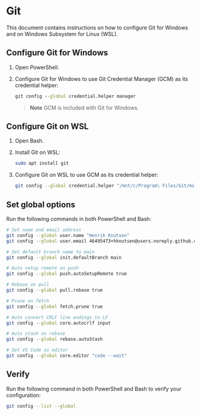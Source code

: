 # Git

This document contains instructions on how to configure Git for Windows and on Windows Subsystem for Linux (WSL).

## Configure Git for Windows

1. Open PowerShell.

1. Configure Git for Windows to use Git Credential Manager (GCM) as its credential helper:

   ```cmd
   git config --global credential.helper manager
   ```

   > **Note** GCM is included with Git for Windows.

## Configure Git on WSL

1. Open Bash.

1. Install Git on WSL:

   ```bash
   sudo apt install git
   ```

1. Configure Git on WSL to use GCM as its credential helper:

   ```bash
   git config --global credential.helper "/mnt/c/Program\ Files/Git/mingw64/bin/git-credential-manager.exe"
   ```

## Set global options

Run the following commands in both PowerShell and Bash:

```bash
# Set name and email address
git config --global user.name "Henrik Knutsen"
git config --global user.email 46495473+hknutsen@users.noreply.github.com

# Set default branch name to main
git config --global init.defaultBranch main

# Auto setup remote on push
git config --global push.autoSetupRemote true

# Rebase on pull
git config --global pull.rebase true

# Prune on fetch
git config --global fetch.prune true

# Auto convert CRLF line endings to LF
git config --global core.autocrlf input

# Auto stash on rebase
git config --global rebase.autoStash

# Set VS Code as editor
git config --global core.editor "code --wait"
```

## Verify

Run the following command in both PowerShell and Bash to verify your configuration:

```bash
git config --list --global
```
